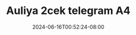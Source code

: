 --- 
title: "Auliya 2cek telegram A4"
description: "  bokeh Auliya 2cek telegram A4 yandex full terbaru"
date: 2024-06-16T00:52:24-08:00
file_code: "zaosaf3r6ghr"
draft: false
cover: "plp3vfqa5zm27exf.jpg"
tags: ["Auliya", "telegram", "bokep-indo", "bokep-viral", "bokep-ig"]
length: 101
fld_id: "1483183"
foldername: "Auliya 2cek telegram"
categories: ["Auliya 2cek telegram"]
views: 0
---